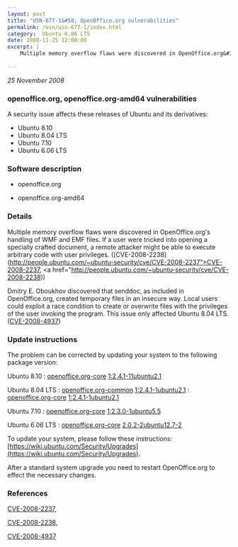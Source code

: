 ```yaml
---
layout: post
title: "USN-677-1&#58; OpenOffice.org vulnerabilities"
permalink: /usn/usn-677-1/index.html
category:  Ubuntu 6.06 LTS
date: 2008-11-25 12:00:00
excerpt: |
    Multiple memory overflow flaws were discovered in OpenOffice.org&#39;s handling of WMF and EMF files. If a user were tricked into opening a specially crafted document, a remote attacker might be able to execute arbitrary code with user privileges. ([CVE-2008-2238](http://people.ubuntu.com/~ubuntu-security/cve/CVE-2008-2237">CVE-2008-2237</a>, <a href="http://people.ubuntu.com/~ubuntu-security/cve/CVE-2008-2238))
    
--- 
```

 
 

*25 November 2008*

### openoffice.org, openoffice.org-amd64 vulnerabilities

A security issue affects these releases of Ubuntu and its derivatives:

* Ubuntu 8.10
* Ubuntu 8.04 LTS
* Ubuntu 7.10
* Ubuntu 6.06 LTS

### Software description

* openoffice.org 

* openoffice.org-amd64 

### Details

Multiple memory overflow flaws were discovered in OpenOffice.org&#39;s handling of WMF and EMF files. If a user were tricked into opening a specially crafted document, a remote attacker might be able to execute arbitrary code with user privileges. ([CVE-2008-2238](http://people.ubuntu.com/~ubuntu-security/cve/CVE-2008-2237">CVE-2008-2237</a>, <a href="http://people.ubuntu.com/~ubuntu-security/cve/CVE-2008-2238))

Dmitry E. Oboukhov discovered that senddoc, as included in OpenOffice.org, created temporary files in an insecure way. Local users could exploit a race condition to create or overwrite files with the privileges of the user invoking the program. This issue only affected Ubuntu 8.04 LTS. ([CVE-2008-4937](http://people.ubuntu.com/~ubuntu-security/cve/CVE-2008-4937)) 

### Update instructions

The problem can be corrected by updating your system to the following package version:

Ubuntu 8.10
 : [openoffice.org-core](https://launchpad.net/ubuntu/+source/openoffice.org) <span> [1:2.4.1-11ubuntu2.1](https://launchpad.net/ubuntu/+source/openoffice.org/1:2.4.1-11ubuntu2.1) </span> 

Ubuntu 8.04 LTS
 : [openoffice.org-common](https://launchpad.net/ubuntu/+source/openoffice.org) <span> [1:2.4.1-1ubuntu2.1](https://launchpad.net/ubuntu/+source/openoffice.org/1:2.4.1-1ubuntu2.1) </span> 
 : [openoffice.org-core](https://launchpad.net/ubuntu/+source/openoffice.org) <span> [1:2.4.1-1ubuntu2.1](https://launchpad.net/ubuntu/+source/openoffice.org/1:2.4.1-1ubuntu2.1) </span> 

Ubuntu 7.10
 : [openoffice.org-core](https://launchpad.net/ubuntu/+source/openoffice.org) <span> [1:2.3.0-1ubuntu5.5](https://launchpad.net/ubuntu/+source/openoffice.org/1:2.3.0-1ubuntu5.5) </span> 

Ubuntu 6.06 LTS
 : [openoffice.org-core](https://launchpad.net/ubuntu/+source/openoffice.org-amd64) <span> [2.0.2-2ubuntu12.7-2](https://launchpad.net/ubuntu/+source/openoffice.org-amd64/2.0.2-2ubuntu12.7-2) </span> 

To update your system, please follow these instructions: [https://wiki.ubuntu.com/Security/Upgrades](https://wiki.ubuntu.com/Security/Upgrades).

After a standard system upgrade you need to restart OpenOffice.org to effect the necessary changes. 

### References

 
 [CVE-2008-2237](http://people.ubuntu.com/~ubuntu-security/cve/CVE-2008-2237), 

 [CVE-2008-2238](http://people.ubuntu.com/~ubuntu-security/cve/CVE-2008-2238), 

 [CVE-2008-4937](http://people.ubuntu.com/~ubuntu-security/cve/CVE-2008-4937)
 

